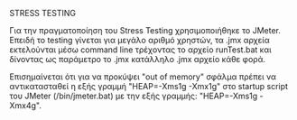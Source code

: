 STRESS TESTING

Για την πραγματοποίηση του Stress Testing χρησιμοποιήθηκε το JMeter.
Επειδή το testing γίνεται για μεγάλο αριθμό χρηστών, τα .jmx αρχεία εκτελούνται μέσω command line τρέχοντας το αρχείο runTest.bat 
και δίνοντας ως παράμετρο το .jmx κατάλληλο .jmx αρχείο κάθε φορά.

Επισημαίνεται ότι για να προκύψει "out of memory" σφάλμα πρέπει να αντικατασταθεί η εξής γραμμή "HEAP=-Xms1g -Xmx1g" στο startup script του JMeter (/bin/jmeter.bat) 
με την εξής γραμμής:  "HEAP=-Xms1g -Xmx4g".

